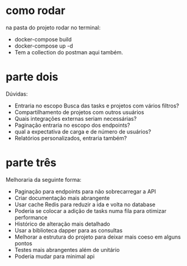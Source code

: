 # como rodar
na pasta do projeto
rodar no terminal:
- docker-compose build
- docker-compose up -d
- Tem a collection do postman aqui também.
# parte dois
Dúvidas:
- Entraria no escopo Busca das tasks e projetos com vários filtros?
- Compartilhamento de projetos com outros usuários
- Quais integrações externas seriam necessárias?
- Paginação entraria no escopo dos endpoints?
- qual a expectativa de carga e de número de usuários?
- Relatórios personalizados, entraria também?
# parte três

Melhoraria da seguinte forma:
- Paginação para endpoints para não sobrecarregar a API
- Criar documentação mais abrangente
- Usar cache Redis para reduzir a ida e volta no database
- Poderia se colocar a adição de tasks numa fila para otimizar performance
- Histórico de alteração mais detalhado
- Usar a biblioteca dapper para as consultas
- Melhorar a estrutura do projeto para deixar mais coeso em alguns pontos
- Testes mais abrangentes além de unitário
- Poderia mudar para minimal api
